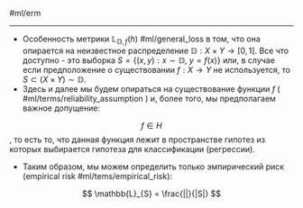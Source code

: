 #ml/erm

---

* Особенность метрики $\mathbb{L}_{\mathbb{D}, f}(h)$ #ml/general_loss в том, что она опирается на неизвестное распределение $\mathbb{D}: X \times Y \rightarrow [0, 1]$. Все что доступно - это выборка $S = \{(x, y): x \sim \mathbb{D},\ y = f(x)\}$ или, в случае если предположение о существовании $f: X \rightarrow Y$ не используется, то $S \subset (X \times Y) \sim \mathbb{D}$. 
* Здесь и далее мы будем опираться на существование функции $f$ ( #ml/terms/reliability_assumption ) и, более того, мы предполагаем важное допущение:

$$f \in H$$,
	то есть то, что данная функция лежит в пространстве гипотез из которых выбирается гипотеза для классификации (регрессии).

* Таким образом, мы можем определить только эмпирический риск (empirical risk #ml/tems/empirical_risk):

$$ \mathbb{L}_{S} = \frac{||}{|S|} $$